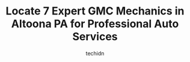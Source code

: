 ---
layout: ampstory
image: https://images.unsplash.com/photo-1528597469186-bddab681a37f?ixlib=rb-4.0.3&ixid=MnwxMjA3fDB8MHxwaG90by1wYWdlfHx8fGVufDB8fHx8&auto=format&fit=crop&w=640&h=853&q=80
author: techidn
featured: false
description: Looking for reliable and skilled GMC Mechanic in Altoona PA, USA? Your search ends here with the 7 best GMC Mechanic in town. With their expertise and commitment to delivering exceptional se
title: Locate 7 Expert GMC Mechanics in Altoona PA for Professional Auto Services
cover:
   title: Locate 7 Expert GMC Mechanics in Altoona PA for Professional Auto Services
   subtitle: Rickpate
   background: https://images.unsplash.com/photo-1528597469186-bddab681a37f?ixlib=rb-4.0.3&ixid=MnwxMjA3fDB8MHxwaG90by1wYWdlfHx8fGVufDB8fHx8&auto=format&fit=crop&w=640&h=853&q=80

pages: 
 - layout: thirds
   top: <h1>#1 Firestone Complete Auto Care</h1>
   bottom: "<p>Brought vehicle in with a loose rack. There is noise when moving wheel parked. Rack could be moved by hand when under the vehicle. Was told the rack was in good condition</p>"
   background: https://www.knot35.com/toplist/wp-content/uploads/2023/06/best-gmc-mechanic-1-in-altoona-pa-1685840191.jpeg
   backgroundblur: true
 - layout: thirds
   top: <h1>#2 Service Center at Stuckey Buick & GMC</h1>
   bottom: "<p>808 Logan Blvd, Altoona, PA 16602, United States</p>"
   background: https://www.knot35.com/toplist/wp-content/uploads/2023/06/best-gmc-mechanic-2-in-altoona-pa-1685840191.jpeg
   cta:
      link: https://www.knot35.com/toplist/locate-7-expert-gmc-mechanics-in-altoona-pa-for-professional-auto-services/
      text: Locate 7 Expert GMC Mechanics in Altoona PA for Professional Auto Services
 - layout: thirds
   top: <h1>#3 Cumming Motors Inc</h1>
   bottom: "<p>125 Greenwood Rd, Altoona, PA 16602, United States</p>"
   background: https://www.knot35.com/toplist/wp-content/uploads/2023/06/best-gmc-mechanic-3-in-altoona-pa-1685840191.jpeg
   cta:
      link: https://www.knot35.com/toplist/locate-7-expert-gmc-mechanics-in-altoona-pa-for-professional-auto-services/
      text: Locate 7 Expert GMC Mechanics in Altoona PA for Professional Auto Services
 - layout: thirds
   top: <h1>#4 Benders Auto Service & Repair Inc.</h1>
   bottom: "<p>1711 4th St, Altoona, PA 16601, United States</p>"
   background: https://images.unsplash.com/photo-1604871000636-074fa5117945?ixlib=rb-4.0.3&ixid=MnwxMjA3fDB8MHxwaG90by1wYWdlfHx8fGVufDB8fHx8&auto=format&fit=crop&w=640&h=853&q=80
   cta:
      link: https://www.knot35.com/toplist/locate-7-expert-gmc-mechanics-in-altoona-pa-for-professional-auto-services/
      text: Locate 7 Expert GMC Mechanics in Altoona PA for Professional Auto Services
 - layout: thirds
   top: <h1>#5 Randys Auto Repair, Auto Body & Auto Sales</h1>
   bottom: "<p>216 S Logan Blvd, Altoona, PA 16602, United States</p>"
   background: https://images.unsplash.com/photo-1602536052359-ef94c21c5948?ixlib=rb-4.0.3&ixid=MnwxMjA3fDB8MHxwaG90by1wYWdlfHx8fGVufDB8fHx8&auto=format&fit=crop&w=640&h=853&q=80
   cta:
      link: https://www.knot35.com/toplist/locate-7-expert-gmc-mechanics-in-altoona-pa-for-professional-auto-services/
      text: Locate 7 Expert GMC Mechanics in Altoona PA for Professional Auto Services
 - layout: thirds
   top: <h1>#6 Altoona State Garage</h1>
   bottom: "<p>1501 13th St, Altoona, PA 16601, United States</p>"
   background: https://images.unsplash.com/photo-1553949345-eb786bb3f7ba?ixlib=rb-4.0.3&ixid=MnwxMjA3fDB8MHxwaG90by1wYWdlfHx8fGVufDB8fHx8&auto=format&fit=crop&w=640&h=853&q=80
   cta:
      link: https://www.knot35.com/toplist/locate-7-expert-gmc-mechanics-in-altoona-pa-for-professional-auto-services/
      text: Locate 7 Expert GMC Mechanics in Altoona PA for Professional Auto Services
 - layout: thirds
   top: <h1>#7 Johns Car Shop LLC</h1>
   bottom: "<p>803 N 2nd St, Altoona, PA 16601, United States</p>"
   background: https://images.unsplash.com/photo-1599422314077-f4dfdaa4cd09?ixlib=rb-4.0.3&ixid=MnwxMjA3fDB8MHxwaG90by1wYWdlfHx8fGVufDB8fHx8&auto=format&fit=crop&w=640&h=853&q=80
   cta:
      link: https://www.knot35.com/toplist/locate-7-expert-gmc-mechanics-in-altoona-pa-for-professional-auto-services/
      text: Locate 7 Expert GMC Mechanics in Altoona PA for Professional Auto Services
 - layout: thirds
   middle: Continue reading...
   background: https://images.unsplash.com/photo-1524169358666-79f22534bc6e?ixlib=rb-4.0.3&ixid=MnwxMjA3fDB8MHxwaG90by1wYWdlfHx8fGVufDB8fHx8&auto=format&fit=crop&w=640&h=853&q=80
   cta:
      link: https://www.knot35.com/toplist/locate-7-expert-gmc-mechanics-in-altoona-pa-for-professional-auto-services/
      text: Locate 7 Expert GMC Mechanics in Altoona PA for Professional Auto Services
      
---